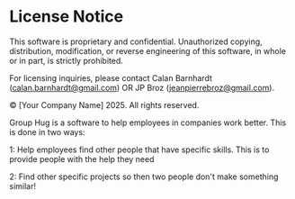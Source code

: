 # License Notice

This software is proprietary and confidential. Unauthorized copying, distribution, modification, or reverse engineering of this software, in whole or in part, is strictly prohibited. 

For licensing inquiries, please contact Calan Barnhardt (calan.barnhardt@gmail.com) OR JP Broz (jeanpierrebroz@gmail.com).

© [Your Company Name] 2025. All rights reserved.

Group Hug is a software to help employees in companies work better. This is done in two ways:

1: Help employees find other people that have specific skills. This is to provide people with the help they need

2: Find other specific projects so then two people don't make something similar!